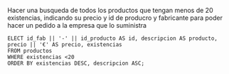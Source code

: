 Hacer una busqueda de todos los productos que tengan menos de 20 existencias, indicando su precio y id de producro y fabricante para poder hacer un pedido a la empresa que lo suministra
```
ELECT id_fab || '-' || id_producto AS id, descripcion AS producto, precio || '€' AS precio, existencias
FROM productos
WHERE existencias <20
ORDER BY existencias DESC, descripcion ASC;
```

